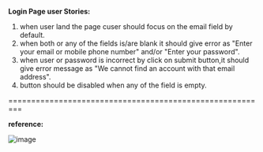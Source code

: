 **Login Page user Stories:**
 1. when user land the page cuser should focus on the email field by default. 
2. when both or any of the fields is/are blank it should give error as "Enter your email or mobile phone number" and/or "Enter your password".
3. when user or password is incorrect by click on submit button,it should give error message as "We cannot find an account with that email address".
4. button should be disabled when any of the field is empty.

=========================================================

**reference:**

![image](https://user-images.githubusercontent.com/15225177/176787205-47263de4-df15-49ac-bd3c-abb4ffaed86c.png)




